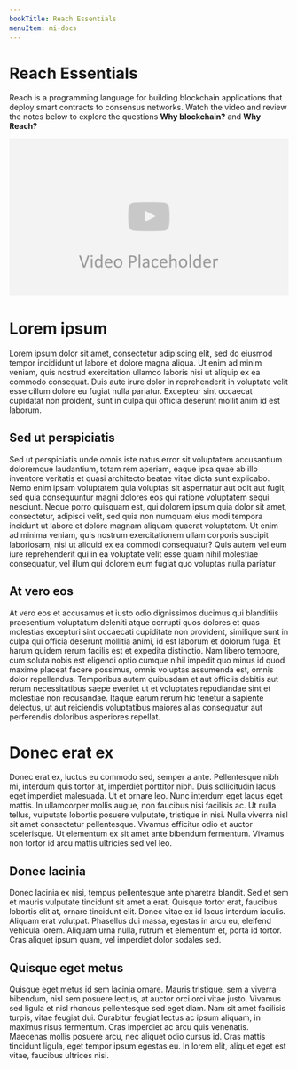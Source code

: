 ```yaml
---
bookTitle: Reach Essentials
menuItem: mi-docs
---
```


# Reach Essentials

Reach is a programming language for building blockchain applications that deploy smart contracts to consensus networks. Watch the video and review the notes below to explore the questions **Why blockchain?** and **Why Reach?**

<p><img src="video-placeholder.png" class="img-fluid" width=600 loading="lazy"></p>

# Lorem ipsum

Lorem ipsum dolor sit amet, consectetur adipiscing elit, sed do eiusmod tempor incididunt ut labore et dolore magna aliqua. Ut enim ad minim veniam, quis nostrud exercitation ullamco laboris nisi ut aliquip ex ea commodo consequat. Duis aute irure dolor in reprehenderit in voluptate velit esse cillum dolore eu fugiat nulla pariatur. Excepteur sint occaecat cupidatat non proident, sunt in culpa qui officia deserunt mollit anim id est laborum.

## Sed ut perspiciatis

Sed ut perspiciatis unde omnis iste natus error sit voluptatem accusantium doloremque laudantium, totam rem aperiam, eaque ipsa quae ab illo inventore veritatis et quasi architecto beatae vitae dicta sunt explicabo. Nemo enim ipsam voluptatem quia voluptas sit aspernatur aut odit aut fugit, sed quia consequuntur magni dolores eos qui ratione voluptatem sequi nesciunt. Neque porro quisquam est, qui dolorem ipsum quia dolor sit amet, consectetur, adipisci velit, sed quia non numquam eius modi tempora incidunt ut labore et dolore magnam aliquam quaerat voluptatem. Ut enim ad minima veniam, quis nostrum exercitationem ullam corporis suscipit laboriosam, nisi ut aliquid ex ea commodi consequatur? Quis autem vel eum iure reprehenderit qui in ea voluptate velit esse quam nihil molestiae consequatur, vel illum qui dolorem eum fugiat quo voluptas nulla pariatur

## At vero eos

At vero eos et accusamus et iusto odio dignissimos ducimus qui blanditiis praesentium voluptatum deleniti atque corrupti quos dolores et quas molestias excepturi sint occaecati cupiditate non provident, similique sunt in culpa qui officia deserunt mollitia animi, id est laborum et dolorum fuga. Et harum quidem rerum facilis est et expedita distinctio. Nam libero tempore, cum soluta nobis est eligendi optio cumque nihil impedit quo minus id quod maxime placeat facere possimus, omnis voluptas assumenda est, omnis dolor repellendus. Temporibus autem quibusdam et aut officiis debitis aut rerum necessitatibus saepe eveniet ut et voluptates repudiandae sint et molestiae non recusandae. Itaque earum rerum hic tenetur a sapiente delectus, ut aut reiciendis voluptatibus maiores alias consequatur aut perferendis doloribus asperiores repellat.

# Donec erat ex

Donec erat ex, luctus eu commodo sed, semper a ante. Pellentesque nibh mi, interdum quis tortor at, imperdiet porttitor nibh. Duis sollicitudin lacus eget imperdiet malesuada. Ut et ornare leo. Nunc interdum eget lacus eget mattis. In ullamcorper mollis augue, non faucibus nisi facilisis ac. Ut nulla tellus, vulputate lobortis posuere vulputate, tristique in nisi. Nulla viverra nisl sit amet consectetur pellentesque. Vivamus efficitur odio et auctor scelerisque. Ut elementum ex sit amet ante bibendum fermentum. Vivamus non tortor id arcu mattis ultricies sed vel leo.

## Donec lacinia

Donec lacinia ex nisi, tempus pellentesque ante pharetra blandit. Sed et sem et mauris vulputate tincidunt sit amet a erat. Quisque tortor erat, faucibus lobortis elit at, ornare tincidunt elit. Donec vitae ex id lacus interdum iaculis. Aliquam erat volutpat. Phasellus dui massa, egestas in arcu eu, eleifend vehicula lorem. Aliquam urna nulla, rutrum et elementum et, porta id tortor. Cras aliquet ipsum quam, vel imperdiet dolor sodales sed.

## Quisque eget metus

Quisque eget metus id sem lacinia ornare. Mauris tristique, sem a viverra bibendum, nisl sem posuere lectus, at auctor orci orci vitae justo. Vivamus sed ligula et nisl rhoncus pellentesque sed eget diam. Nam sit amet facilisis turpis, vitae feugiat dui. Curabitur feugiat lectus ac ipsum aliquam, in maximus risus fermentum. Cras imperdiet ac arcu quis venenatis. Maecenas mollis posuere arcu, nec aliquet odio cursus id. Cras mattis tincidunt ligula, eget tempor ipsum egestas eu. In lorem elit, aliquet eget est vitae, faucibus ultrices nisi.